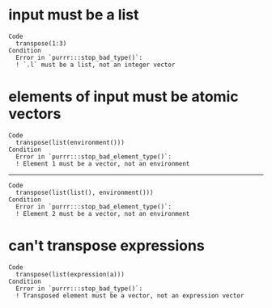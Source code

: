 # input must be a list

    Code
      transpose(1:3)
    Condition
      Error in `purrr:::stop_bad_type()`:
      ! `.l` must be a list, not an integer vector

# elements of input must be atomic vectors

    Code
      transpose(list(environment()))
    Condition
      Error in `purrr:::stop_bad_element_type()`:
      ! Element 1 must be a vector, not an environment

---

    Code
      transpose(list(list(), environment()))
    Condition
      Error in `purrr:::stop_bad_element_type()`:
      ! Element 2 must be a vector, not an environment

# can't transpose expressions

    Code
      transpose(list(expression(a)))
    Condition
      Error in `purrr:::stop_bad_type()`:
      ! Transposed element must be a vector, not an expression vector

